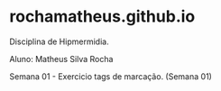 # rochamatheus.github.io


Disciplina de Hipmermidia. 

Aluno: Matheus Silva Rocha 

Semana 01 - Exercicio tags de marcação. (Semana 01)
